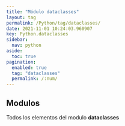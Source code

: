 ```yaml
---
title: "Módulo dataclasses"
layout: tag
permalink: /Python/tag/dataclasses/
date: 2021-11-01 10:24:03.960907
key: Python.dataclasses
sidebar: 
  nav: python
aside: 
  toc: true
pagination: 
  enabled: true
  tag: "dataclasses"
  permalink: /:num/
---
```


<h2>Modulos</h2>
Todos los elementos del modulo <strong>dataclasses</strong>
